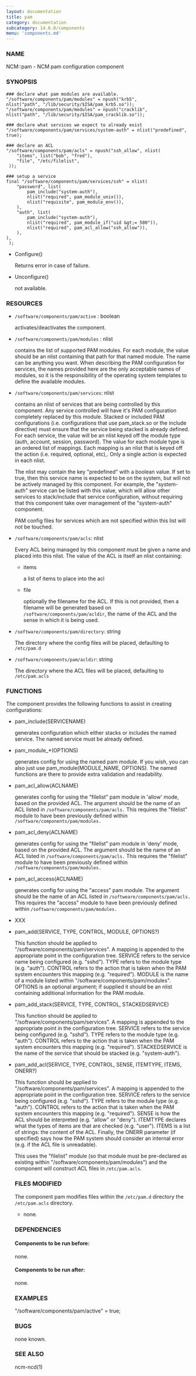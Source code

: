 ```yaml
---
layout: documentation
title: pam
category: documentation
subcategory: 14.6.0/components
menu: 'components.md'
---
```

### NAME

NCM::pam - NCM pam configuration component

### SYNOPSIS

    ### declare what pam modules are available.
    "/software/components/pam/modules" = npush("krb5",
	nlist("path", "/lib/security/$ISA/pam_krb5.so"));
    "/software/components/pam/modules" = npush("cracklib",
	nlist("path", "/lib/security/$ISA/pam_cracklib.so"));

    ### declare what services we expect to already exist
    "/software/components/pam/services/system-auth" = nlist("predefined", true);

    ### declare an ACL
    "/software/components/pam/acls" = npush("ssh_allow", nlist(
		"items", list("bob", "fred"),
		"file", "/etc/filelist",
     ));

    ### setup a service
    final "/software/components/pam/services/ssh" = nlist(
		"password", list(
			pam_include("system-auth"),
			nlist("required", pam_module_unix()),
			nlist("requisite", pam_module_env()),
		),
		"auth", list(
			pam_include("system-auth"),
			nlist("required", pam_module_if("uid &gt;= 500")),
			nlist("required", pam_acl_allow("ssh_allow")),
		),
	),
     );

- Configure()

    Returns
    error in case of failure.

- Unconfigure()

    not available.

### RESOURCES

- `/software/components/pam/active` : boolean

    activates/deactivates the component.

- `/software/components/pam/modules` : nlist

    contains the list of supported PAM modules. For each module, the value
    should be an nlist containing that path for that named module. The
    name can be anything you want. When describing the PAM configuration
    for services, the names provided here are the only acceptable names
    of modules, so it is the responsibility of the operating system
    templates to define the available modules.

- `/software/components/pam/services`: nlist

    contains an nlist of services that are being controlled by this
    component. Any service controlled will have it's PAM configuration
    completely replaced by this module. Stacked or included PAM
    configurations
    (i.e. configurations that use pam\_stack.so or the include directive)
    must ensure that the
    service being stacked is already defined.
    For each service, the value
    will be an nlist keyed off the module type (auth, account, session,
    password). The value for each module type is an ordered list of
    mappings. Each mapping is an nlist that is keyed off the action (i.e. required, optional, etc),.
    Only a single action is expected in each nlist.

    The nlist may contain the key "predefined" with a boolean value. If set
    to true, then this service name is expected to be on the system, but will not
    be actively managed by this component.
    For example, the "system-auth"
    service can be listed with this value, which will allow other services
    to stack/include
    that service configuration, without requiring that this component
    take over management of the "system-auth" component.

    PAM config files for
    services which are not
    specified within this list will not be touched.

- `/software/components/pam/acls`: nlist

    Every ACL being managed by this component must be given a name
    and placed into this nlist. The value of the ACL is itself an nlist containing:

    - items

        a list of items to place into the acl

    - file

        optionally the filename for the ACL. If this is not provided, then a filename
        will be generated based on `/software/components/pam/acldir`, the name of
        the ACL and the sense in which it is being used.

- `/software/components/pam/directory`: string

    The directory where the config files will be placed, defaulting to `/etc/pam.d`

- `/software/components/pam/acldir`: string

    The directory where the ACL files will be placed, defaulting to `/etc/pam.acls`

### FUNCTIONS

The component provides the following functions to assist in creating configurations:

- pam\_include(SERVICENAME)

    generates configuration which either stacks or includes the
    named service. The named service must be already defined.

- pam\_module\_\*(OPTIONS)

    generates config for using the named pam module. If you wish, you
    can also just use pam\_module(MODULE\_NAME, OPTIONS). The named
    functions are there to provide extra validation and readability.

- pam\_acl\_allow(ACLNAME)

    generates config for using the "filelist" pam module in 'allow'
    mode, based on the provided ACL. The argument should be the name
    of an ACL listed in `/software/components/pam/acls.` This requires
    the "filelist" module to have been previously defined within
    `/software/components/pam/modules.`

- pam\_acl\_deny(ACLNAME)

    generates config for using the "filelist" pam module in 'deny'
    mode, based on the provided ACL. The argument should be the name
    of an ACL listed in `/software/components/pam/acls.` This requires
    the "filelist" module to have been previously defined within
    `/software/components/pam/modules.`

- pam\_acl\_access(ACLNAME)

    generates config for using the "access" pam module. The argument
    should be the name of an ACL listed in `/softweare/components/pam/acls.`
    This requires the "access" module to have been previously defined
    within `/software/components/pam/modules.`

- XXX
- pam\_add(SERVICE, TYPE, CONTROL, MODULE, OPTIONS?)

    This function should be applied to
    "/software/components/pam/services". A mapping is appended to the
    appropriate point in the configuration tree. SERVICE refers to the
    service name being configured (e.g. "sshd"). TYPE refers to the module
    type (e.g. "auth"). CONTROL refers to the action that is taken when
    the PAM system encounters this mapping (e.g. "required"). MODULE is
    the name of a module listed within
    "/software/components/pam/modules". OPTIONS is an optional argument;
    if supplied it should be an nlist containing additional information
    for the PAM module.

- pam\_add\_stack(SERVICE, TYPE, CONTROL, STACKEDSERVICE)

    This function should be applied to
    "/software/components/pam/services". A mapping is appended to the
    appropriate point in the configuration tree. SERVICE refers to the
    service being configured (e.g. "sshd").  TYPE refers to the module
    type (e.g. "auth"). CONTROL refers to the action that is taken when
    the PAM system encounters this mapping
    (e.g. "required"). STACKEDSERVICE is the name of the service that
    should be stacked (e.g. "system-auth").

- pam\_add\_acl(SERVICE, TYPE, CONTROL, SENSE, ITEMTYPE, ITEMS, ONERR?)

    This function should be applied to
    "/software/components/pam/services". A mapping is appended to the
    appropriate point in the configuration tree. SERVICE refers to the
    service being configured (e.g. "sshd").  TYPE refers to the module
    type (e.g. "auth"). CONTROL refers to the action that is taken when
    the PAM system encounters this mapping (e.g. "required"). SENSE is how
    the ACL should be interpreted (e.g. "allow" or "deny"). ITEMTYPE
    declares what the types of items are that are checked
    (e.g. "user"). ITEMS is a list of strings: the content of the
    ACL. Finally, the ONERR parameter (if specified) says how the PAM
    system should consider an internal error (e.g. if the ACL file is
    unreadable).

    This uses the "filelist" module (so that module must be pre-declared
    as existing within "/software/components/pam/modules") and the
    component will construct ACL files in `/etc/pam.acls`.

    ### FILES MODIFIED

    The component pam modifies files within the `/etc/pam.d` directory the `/etc/pam.acls` directory.

    - none.

    ### DEPENDENCIES

    #### Components to be run before:

    none.

    #### Components to be run after:

    none.

    ### EXAMPLES

    "/software/components/pam/active" = true;

    ### BUGS

    none known.

    ### SEE ALSO

    ncm-ncd(1)
